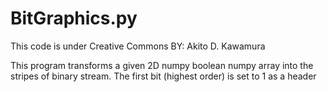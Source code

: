 # BitGraphics.py
This code is under Creative Commons BY: Akito D. Kawamura

This program transforms a given 2D numpy boolean numpy array into the stripes of binary stream.
The first bit (highest order) is set to 1 as a header
